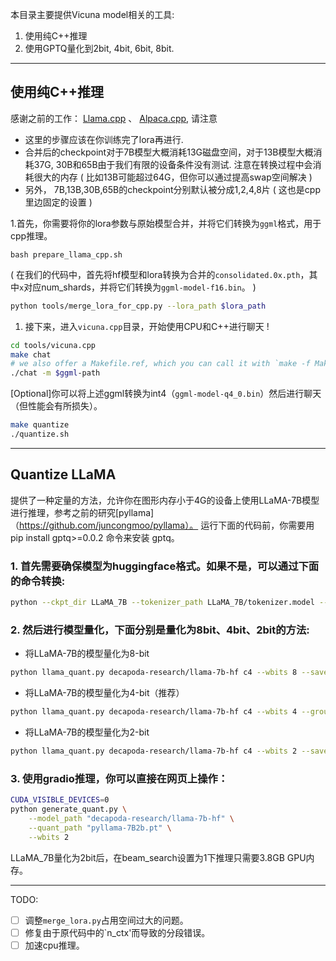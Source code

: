 本目录主要提供Vicuna model相关的工具:
1. 使用纯C++推理
2. 使用GPTQ量化到2bit, 4bit, 6bit, 8bit.
---
## 使用纯C++推理
感谢之前的工作： [Llama.cpp](https://github.com/ggerganov/llama.cpp) 、 [Alpaca.cpp](https://github.com/antimatter15/alpaca.cpp), 请注意

   - 这里的步骤应该在你训练完了lora再进行.
   - 合并后的checkpoint对于7B模型大概消耗13G磁盘空间，对于13B模型大概消耗37G, 30B和65B由于我们有限的设备条件没有测试. 注意在转换过程中会消耗很大的内存 ( 比如13B可能超过64G，但你可以通过提高swap空间解决 )
   - 另外， 7B,13B,30B,65B的checkpoint分别默认被分成1,2,4,8片 ( 这也是cpp里边固定的设置 )

1.首先，你需要将你的lora参数与原始模型合并，并将它们转换为`ggml`格式，用于cpp推理。
```
bash prepare_llama_cpp.sh
```
 ( 在我们的代码中，首先将hf模型和lora转换为合并的`consolidated.0x.pth`，其中`x`对应num_shards，并将它们转换为`ggml-model-f16.bin`。 )
```bash 
python tools/merge_lora_for_cpp.py --lora_path $lora_path
```

1. 接下来，进入`vicuna.cpp`目录，开始使用CPU和C++进行聊天 !
```bash
cd tools/vicuna.cpp
make chat 
# we also offer a Makefile.ref, which you can call it with `make -f Makefile.ref `
./chat -m $ggml-path

```
[Optional]你可以将上述ggml转换为int4（`ggml-model-q4_0.bin`）然后进行聊天（但性能会有所损失）。
```bash
make quantize
./quantize.sh
```

---
## Quantize LLaMA
提供了一种定量的方法，允许你在图形内存小于4G的设备上使用LLaMA-7B模型进行推理，参考之前的研究[pyllama]（https://github.com/juncongmoo/pyllama）。
运行下面的代码前，你需要用 pip install gptq>=0.0.2 命令来安装 gptq。
### 1. 首先需要确保模型为huggingface格式。如果不是，可以通过下面的命令转换:
```bash 
python --ckpt_dir LLaMA_7B --tokenizer_path LLaMA_7B/tokenizer.model --output_dir LLaMA_7B_hf --to hf
```
### 2. 然后进行模型量化，下面分别是量化为8bit、4bit、2bit的方法:
- 将LLaMA-7B的模型量化为8-bit
```bash
python llama_quant.py decapoda-research/llama-7b-hf c4 --wbits 8 --save pyllama-7B8b.pt
```

- 将LLaMA-7B的模型量化为4-bit（推荐）
```bash
python llama_quant.py decapoda-research/llama-7b-hf c4 --wbits 4 --groupsize 128 --save pyllama-7B4b.pt
```

- 将LLaMA-7B的模型量化为2-bit
```bash
python llama_quant.py decapoda-research/llama-7b-hf c4 --wbits 2 --save pyllama-7B2b.pt
```
### 3. 使用gradio推理，你可以直接在网页上操作：
```bash
CUDA_VISIBLE_DEVICES=0
python generate_quant.py \
    --model_path "decapoda-research/llama-7b-hf" \
    --quant_path "pyllama-7B2b.pt" \
    --wbits 2
```

LLaMA_7B量化为2bit后，在beam_search设置为1下推理只需要3.8GB GPU内存。

---


TODO:
- [ ] 调整`merge_lora.py`占用空间过大的问题。
- [ ] 修复由于原代码中的`n_ctx'而导致的分段错误。
- [ ] 加速cpu推理。
